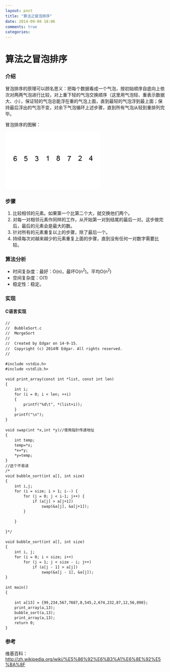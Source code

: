 ```yaml
---
layout: post
title: "算法之冒泡排序"
date: 2014-09-08 18:06
comments: true
categories: 
---   
```

# 算法之冒泡排序
### 介绍   

冒泡排序的原理可以顾名思义：把每个数据看成一个气泡，按初始顺序自底向上依次对两两气泡进行比较，对上重下轻的气泡交换顺序（这里用气泡轻、重表示数据大、小），保证轻的气泡总能浮在重的气泡上面，直到最轻的气泡浮到最上面；保持最后浮出的气泡不变，对余下气泡循环上述步骤，直到所有气泡从轻到重排列完毕。<!--more-->   

冒泡排序的图解：  

![](/images/bubblesort/1.gif) 

### 步骤  

1. 比较相邻的元素。如果第一个比第二个大，就交换他们两个。      
2. 对每一对相邻元素作同样的工作，从开始第一对到结尾的最后一对。这步做完后，最后的元素会是最大的数。   
3. 针对所有的元素重复以上的步骤，除了最后一个。   
4. 持续每次对越来越少的元素重复上面的步骤，直到没有任何一对数字需要比较。   

### 算法分析

* 时间复杂度：最好：O(n)，最坏O(n<sup>2</sup>)。平均O(n<sup>2</sup>)    
* 空间复杂度：O(1)   
* 稳定性：稳定。

### 实现
#### C语言实现  

```objc
//
//  BubbleSort.c
//  MergeSort
//
//  Created by Edgar on 14-9-15.
//  Copyright (c) 2014年 Edgar. All rights reserved.
//

#include <stdio.h>
#include <stdlib.h>

void print_array(const int *list, const int len)
{
    int i;
    for (i = 0; i < len; ++i)
    {
        printf("%d\t", *(list+i));
    }
    printf("\n");
}

void swap(int *x,int *y)//使用指针传递地址
{
    int temp;
    temp=*x;
    *x=*y;
    *y=temp;
}
//这个不易读
/*
void bubble_sort(int a[], int size)
{
	int i,j;
    for (i = size; i > 1; i--) {
        for (j = 0; j < i-1; j++) {
            if (a[j] > a[j+1])
                swap(&a[j], &a[j+1]);
        }
        
    }
    
}*/

void bubble_sort(int a[], int size)
{
    int i, j;
    for (i = 0; i < size; i++)
        for (j = 1; j < size - i; j++)
            if (a[j - 1] > a[j])
                swap(&a[j - 1], &a[j]);
}

int main()
{
    
    int a[13] = {99,234,567,7687,8,545,2,674,232,87,12,56,890};
    print_array(a,13);
    bubble_sort(a,13);
    print_array(a,13);
    return 0;
}
```
### 参考  

维基百科： http://zh.wikipedia.org/wiki/%E5%86%92%E6%B3%A1%E6%8E%92%E5%BA%8F  

